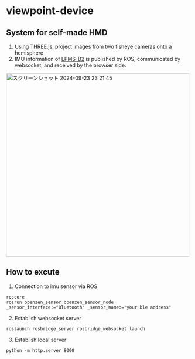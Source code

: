 # viewpoint-device

## System for self-made HMD
1. Using THREE.js, project images from two fisheye cameras onto a hemisphere
2. IMU information of [LPMS-B2](https://www.lp-research.com/ja/9-axis-bluetooth-imu-lpmsb2-series)  is published by ROS, communicated by websocket, and received by the browser side.

<img width="500" alt="スクリーンショット 2024-09-23 23 21 45" src="https://github.com/user-attachments/assets/1095b4d3-0437-4a6f-9b65-420448041588">


## How to excute
1. Connection to imu sensor via ROS

~~~
roscore
rosrun openzen_sensor openzen_sensor_node _sensor_interface:="Bluetooth" _sensor_name:="your ble address"
~~~

2. Establish websocket server

~~~
roslaunch rosbridge_server rosbridge_websocket.launch
~~~

3. Establish local server

~~~
python -m http.server 8000
~~~
